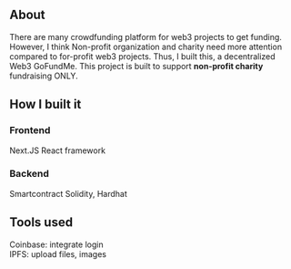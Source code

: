 ## About
There are many crowdfunding platform for web3 projects to get funding. However, I think Non-profit organization and charity need more attention compared to for-profit web3 projects. Thus, I built this, a decentralized Web3 GoFundMe. This project is built to support **non-profit charity** fundraising ONLY.

## How I built it
### Frontend
Next.JS React framework

### Backend
Smartcontract
Solidity, Hardhat

## Tools used

Coinbase: integrate login</br>
IPFS: upload files, images</br>

